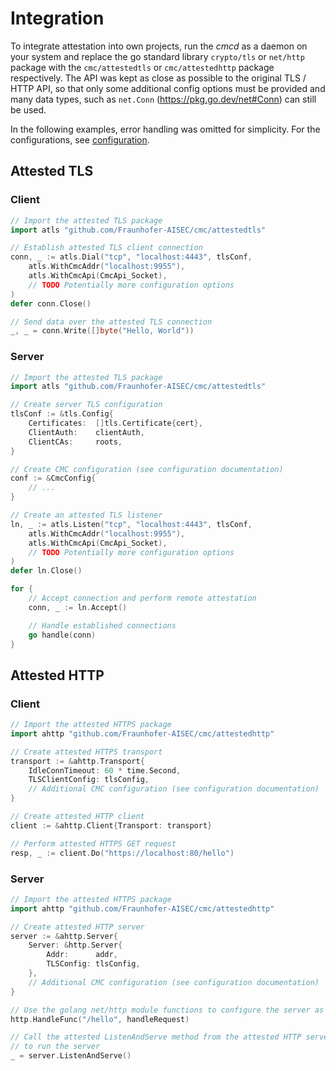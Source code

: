 # Integration

To integrate attestation into own projects, run the *cmcd* as a daemon on your system and replace
the go standard library `crypto/tls` or `net/http` package with the `cmc/attestedtls` or
`cmc/attestedhttp` package respectively. The API was kept as close as possible to the
original TLS / HTTP API, so that only some additional config options must be provided and many
data types, such as `net.Conn` (https://pkg.go.dev/net#Conn) can still be used.

In the following examples, error handling was omitted for simplicity. For the configurations,
see [configuration](./configuration.md).

## Attested TLS

### Client

```go
// Import the attested TLS package
import atls "github.com/Fraunhofer-AISEC/cmc/attestedtls"

// Establish attested TLS client connection
conn, _ := atls.Dial("tcp", "localhost:4443", tlsConf,
    atls.WithCmcAddr("localhost:9955"),
    atls.WithCmcApi(CmcApi_Socket),
    // TODO Potentially more configuration options
)
defer conn.Close()

// Send data over the attested TLS connection
_, _ = conn.Write([]byte("Hello, World"))
```

### Server

```go
// Import the attested TLS package
import atls "github.com/Fraunhofer-AISEC/cmc/attestedtls"

// Create server TLS configuration
tlsConf := &tls.Config{
    Certificates:  []tls.Certificate{cert},
    ClientAuth:    clientAuth,
    ClientCAs:     roots,
}

// Create CMC configuration (see configuration documentation)
conf := &CmcConfig{
    // ...
}

// Create an attested TLS listener
ln, _ := atls.Listen("tcp", "localhost:4443", tlsConf,
    atls.WithCmcAddr("localhost:9955"),
    atls.WithCmcApi(CmcApi_Socket),
    // TODO Potentially more configuration options
)
defer ln.Close()

for {
    // Accept connection and perform remote attestation
    conn, _ := ln.Accept()

    // Handle established connections
    go handle(conn)
}
```

## Attested HTTP

### Client

```go
// Import the attested HTTPS package
import ahttp "github.com/Fraunhofer-AISEC/cmc/attestedhttp"

// Create attested HTTPS transport
transport := &ahttp.Transport{
    IdleConnTimeout: 60 * time.Second,
    TLSClientConfig: tlsConfig,
    // Additional CMC configuration (see configuration documentation)
}

// Create attested HTTP client
client := &ahttp.Client{Transport: transport}

// Perform attested HTTPS GET request
resp, _ := client.Do("https://localhost:80/hello")
```

### Server

```go
// Import the attested HTTPS package
import ahttp "github.com/Fraunhofer-AISEC/cmc/attestedhttp"

// Create attested HTTP server
server := &ahttp.Server{
    Server: &http.Server{
        Addr:      addr,
        TLSConfig: tlsConfig,
    },
    // Additional CMC configuration (see configuration documentation)
}

// Use the golang net/http module functions to configure the server as usual
http.HandleFunc("/hello", handleRequest)

// Call the attested ListenAndServe method from the attested HTTP server
// to run the server
_ = server.ListenAndServe()
```